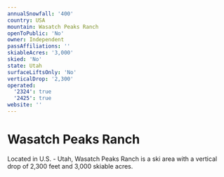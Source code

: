 ```yaml
---
annualSnowfall: '400'
country: USA
mountain: Wasatch Peaks Ranch
openToPublic: 'No'
owner: Independent
passAffiliations: ''
skiableAcres: '3,000'
skied: 'No'
state: Utah
surfaceLiftsOnly: 'No'
verticalDrop: '2,300'
operated:
  '2324': true
  '2425': true
website: ''
---
```



# Wasatch Peaks Ranch

Located in U.S. - Utah, Wasatch Peaks Ranch is a ski area with a vertical drop of 2,300 feet and 3,000 skiable acres.
